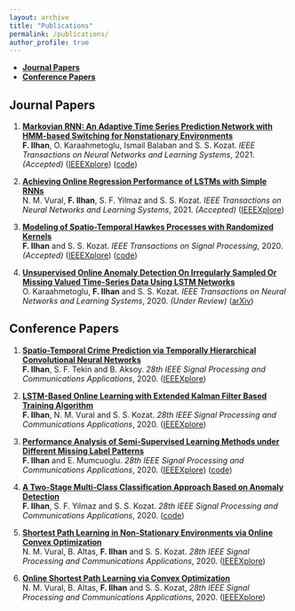 ```yaml
---
layout: archive
title: "Publications"
permalink: /publications/
author_profile: true
---
```


*   [**Journal Papers**](#journal-papers)
*   [**Conference Papers**](#conference-papers)

## Journal Papers

1. <b>[Markovian RNN: An Adaptive Time Series Prediction Network with HMM-based Switching for Nonstationary Environments](http://fatih-ilhan.github.io/publications/mRNN)</b><br>
<b>F. Ilhan</b>, O. Karaahmetoglu, Ismail Balaban and S. S. Kozat.
<i>IEEE Transactions on Neural Networks and Learning Systems</i>, 2021. _(Accepted)_ ([IEEEXplore](https://ieeexplore.ieee.org/document/9509335)) ([code](https://github.com/fatih-ilhan/markov-rnn))

2. <b>[Achieving Online Regression Performance of LSTMs with Simple RNNs](http://fatih-ilhan.github.io/publications/sRNN)</b><br>
N. M. Vural, **F. Ilhan**, S. F. Yilmaz and S. S. Kozat.
<i>IEEE Transactions on Neural Networks and Learning Systems</i>, 2021. _(Accepted)_ ([IEEEXplore](https://ieeexplore.ieee.org/document/9457246))

3. <b>[Modeling of Spatio-Temporal Hawkes Processes with Randomized Kernels](http://fatih-ilhan.github.io/publications/STHP)</b><br>
<b>F. Ilhan</b> and S. S. Kozat.
<i>IEEE Transactions on Signal Processing</i>, 2020. _(Accepted)_ ([IEEEXplore](https://ieeexplore.ieee.org/document/9177186)) ([code](https://github.com/fatih-ilhan/sthawkes))

4. <b>[Unsupervised Online Anomaly Detection On Irregularly Sampled Or Missing Valued Time-Series Data Using LSTM Networks](http://fatih-ilhan.github.io/publications/UOAD)</b><br>
O. Karaahmetoglu, **F. Ilhan** and S. S. Kozat.
<i>IEEE Transactions on Neural Networks and Learning Systems</i>, 2020. _(Under Review)_ ([arXiv](https://arxiv.org/abs/2005.12005))

## Conference Papers

1. <b>[Spatio-Temporal Crime Prediction via Temporally Hierarchical Convolutional Neural Networks](http://fatih-ilhan.github.io/publications/THCNN)</b><br>
<b>F. Ilhan</b>, S. F. Tekin and B. Aksoy.
<i>28th IEEE Signal Processing and Communications Applications</i>, 2020. ([IEEEXplore](https://ieeexplore.ieee.org/document/9302169))

2. <b>[LSTM-Based Online Learning with Extended Kalman Filter Based Training Algorithm](http://fatih-ilhan.github.io/publications/EKF)</b><br>
<b>F. Ilhan</b>, N. M. Vural and S. S. Kozat.
<i>28th IEEE Signal Processing and Communications Applications</i>, 2020. ([IEEEXplore](https://ieeexplore.ieee.org/document/9302071))

3. <b>[Performance Analysis of Semi-Supervised Learning Methods under Different Missing Label Patterns](http://fatih-ilhan.github.io/publications/SSLM)</b><br>
<b>F. Ilhan</b> and E. Mumcuoglu.
<i>28th IEEE Signal Processing and Communications Applications</i>, 2020. ([IEEEXplore](https://ieeexplore.ieee.org/document/9302465)) ([code](https://github.com/fatih-ilhan/ssl-exploration))

4. <b>[A Two-Stage Multi-Class Classification Approach Based on Anomaly Detection](http://fatih-ilhan.github.io/publications/TSMCC)</b><br>
<b>F. Ilhan</b>, S. F. Yilmaz and S. S. Kozat.
<i>28th IEEE Signal Processing and Communications Applications</i>, 2020. ([code](https://github.com/fatih-ilhan/anomaly-detection-for-mcc))

5. <b>[Shortest Path Learning in Non-Stationary Environments via Online Convex Optimization](http://fatih-ilhan.github.io/publications/SPLNSE)</b><br>
N. M. Vural, B. Altas, **F. Ilhan** and S. S. Kozat.
<i>28th IEEE Signal Processing and Communications Applications</i>, 2020. ([IEEEXplore](https://ieeexplore.ieee.org/document/9302496))

6. <b>[Online Shortest Path Learning via Convex Optimization](http://fatih-ilhan.github.io/publications/SPL)</b><br>
N. M. Vural, B. Altas, **F. Ilhan** and S. S. Kozat,
<i>28th IEEE Signal Processing and Communications Applications</i>, 2020. ([IEEEXplore](https://ieeexplore.ieee.org/document/9302479))

<!--
## Patents

1. <b>[Spatio-temporal Sparse Event Prediction with Hierarchical Expert Models](http://fatih-ilhan.github.io/publications/HEM)</b><br>
**F. Ilhan**, O. Karaahmetoglu, S. F. Tekin, I. Balaban and S. S. Kozat.
<i>Turkish Patent</i>, 2020.

2. <b>[Energy Consumption Forecasting with Time Series Clustering](http://fatih-ilhan.github.io/publications/ECF)</b><br>
**F. Ilhan**, O. Karaahmetoglu, S. F. Tekin, I. Balaban and S. S. Kozat.
<i>Turkish Patent</i>, 2020.

3. <b>[Crime Analysis Tool for Spatio-temporal and Contextual Link Interpretability](http://fatih-ilhan.github.io/publications/CAT)</b><br>
**F. Ilhan**, O. Karaahmetoglu, S. F. Tekin, I. Balaban and S. S. Kozat.
<i>Turkish Patent</i>, 2020.
-->
